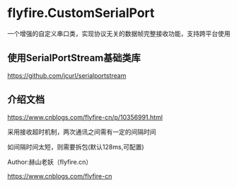 # flyfire.CustomSerialPort

一个增强的自定义串口类，实现协议无关的数据帧完整接收功能，支持跨平台使用


## 使用SerialPortStream基础类库

https://github.com/jcurl/serialportstream


## 介绍文档

https://www.cnblogs.com/flyfire-cn/p/10356991.html



采用接收超时机制，两次通讯之间需有一定的间隔时间

如间隔时间太短，则需要拆包(默认128ms,可配置)

Author:赫山老妖（flyfire.cn）

https://www.cnblogs.com/flyfire-cn

